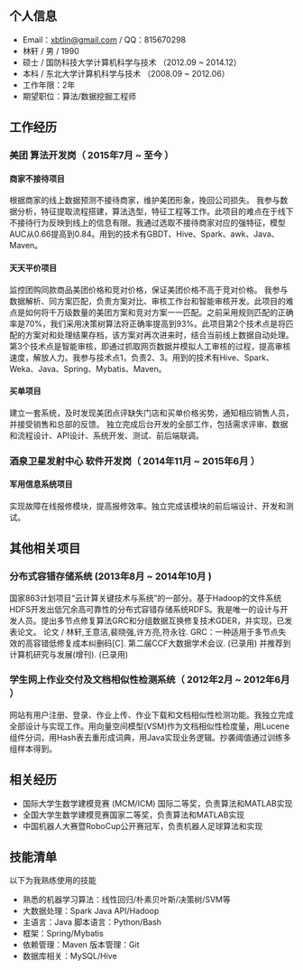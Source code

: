 ## 个人信息

 - Email：xbtlin@gmail.com / QQ：815670298
 - 林轩 / 男 / 1990
 - 硕士 / 国防科技大学计算机科学与技术 （2012.09 ~ 2014.12）
 - 本科 / 东北大学计算机科学与技术 （2008.09 ~ 2012.06）
 - 工作年限：2年
 - 期望职位：算法/数据挖掘工程师

## 工作经历

### 美团 算法开发岗（ 2015年7月 ~ 至今 ）

#### 商家不接待项目

根据商家的线上数据预测不接待商家，维护美团形象，挽回公司损失。
我参与数据分析，特征提取流程搭建，算法选型，特征工程等工作。此项目的难点在于线下不接待行为反映到线上的信息有限。我通过选取不接待商家对应的强特征，模型AUC从0.66提高到0.84。用到的技术有GBDT、Hive、Spark、awk、Java、Maven。

#### 天天平价项目

监控团购同款商品美团价格和竞对价格，保证美团价格不高于竞对价格。
我参与数据解析、同方案匹配，负责方案对比、审核工作台和智能审核开发。此项目的难点是如何将千万级数量的美团方案和竞对方案一一匹配。之前采用规则匹配的正确率是70%，我们采用决策树算法将正确率提高到93%。此项目第2个技术点是将匹配的方案对和处理结果存档，该方案对再次进来时，结合当前线上数据自动处理。第3个技术点是智能审核，即通过抓取网页数据并模拟人工审核的过程，提高审核速度，解放人力。我参与技术点1，负责2、3。用到的技术有Hive、Spark、Weka、Java、Spring、Mybatis、Maven。

#### 买单项目

建立一套系统，及时发现美团点评缺失门店和买单价格劣势，通知相应销售人员，并接受销售和总部的反馈。
独立完成后台开发的全部工作，包括需求评审、数据和流程设计、API设计、系统开发、测试、前后端联调。

### 酒泉卫星发射中心 软件开发岗（ 2014年11月 ~ 2015年6月 ）

#### 军用信息系统项目

实现故障在线报修模块，提高报修效率。独立完成该模块的前后端设计、开发和测试。

## 其他相关项目

### 分布式容错存储系统 (2013年8月 ~ 2014年10月 )

国家863计划项目“云计算关键技术与系统”的一部分。基于Hadoop的文件系统HDFS开发出低冗余高可靠性的分布式容错存储系统RDFS。我是唯一的设计与开发人员。提出多节点修复算法GRC和分组数据互换修复技术GDER，并实现，已发表论文。
论文 / 林轩,王意洁,裴晓强,许方亮,符永铨. GRC：一种适用于多节点失效的高容错低修复成本纠删码[C]. 第二届CCF大数据学术会议. (已录用) 并推荐到计算机研究与发展(增刊). (已录用)

### 学生网上作业交付及文档相似性检测系统（ 2012年2月 ~ 2012年6月 ）

网站有用户注册、登录、作业上传、作业下载和文档相似性检测功能。我独立完成全部设计与实现工作。用向量空间模型(VSM)作为文档相似性检度量，用Lucene组件分词，用Hash表去重形成词典，用Java实现业务逻辑。抄袭阈值通过训练多组样本得到。

## 相关经历

- 国际大学生数学建模竞赛 (MCM/ICM) 国际二等奖，负责算法和MATLAB实现
- 全国大学生数学建模竞赛国家二等奖，负责算法和MATLAB实现
- 中国机器人大赛暨RoboCup公开赛冠军，负责机器人足球算法和实现

## 技能清单

以下为我熟练使用的技能

- 熟悉的机器学习算法：线性回归/朴素贝叶斯/决策树/SVM等
- 大数据处理：Spark Java API/Hadoop
- 主语言：Java  脚本语言：Python/Bash
- 框架：Spring/Mybatis
- 依赖管理：Maven 版本管理：Git
- 数据库相关：MySQL/Hive

